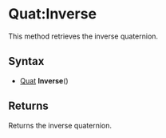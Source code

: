 # Quat:Inverse

This method retrieves the inverse quaternion.

## Syntax

- [Quat](Quat.md) **Inverse**()

## Returns

Returns the inverse quaternion.
